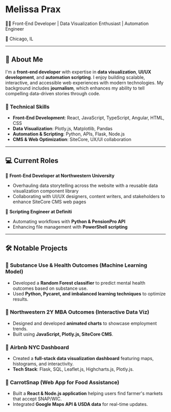 # **Melissa Prax**  
👩‍💻 Front-End Developer | Data Visualization Enthusiast | Automation Engineer  

📍 Chicago, IL 

---

## 🚀 About Me  
I'm a **front-end developer** with expertise in **data visualization**, **UI/UX development**, and **automation scripting**. I enjoy building scalable, interactive, and accessible web experiences with modern technologies. My background includes **journalism**, which enhances my ability to tell compelling data-driven stories through code.  

### **🔧 Technical Skills**  
- **Front-End Development**: React, JavaScript, TypeScript, Angular, HTML, CSS  
- **Data Visualization**: Plotly.js, Matplotlib, Pandas  
- **Automation & Scripting**: Python, APIs, Flask, Node.js  
- **CMS & Web Optimization**: SiteCore, UX/UI collaboration  

---

## 💻 Current Roles  

🏢 **Front-End Developer at Northwestern University**  
- Overhauling data storytelling across the website with a reusable data visualization component library  
- Collaborating with UI/UX designers, content writers, and stakeholders to enhance SiteCore CMS web pages  

🏢 **Scripting Engineer at Definiti**  
- Automating workflows with **Python & PensionPro API**  
- Enhancing file management with **PowerShell scripting**  

---

## 🛠️ Notable Projects  
### 🔹 **Substance Use & Health Outcomes (Machine Learning Model)**  
- Developed a **Random Forest classifier** to predict mental health outcomes based on substance use.  
- Used **Python, Pycaret, and imbalanced learning techniques** to optimize results.  

### 🔹 **Northwestern 2Y MBA Outcomes (Interactive Data Viz)**  
- Designed and developed **animated charts** to showcase employment trends.  
- Built using **JavaScript, Plotly.js, SiteCore CMS**.  

### 🔹 **Airbnb NYC Dashboard**  
- Created a **full-stack data visualization dashboard** featuring maps, histograms, and interactivity.  
- **Tech Stack**: Flask, SQL, Leaflet.js, Highcharts.js, Plotly.js.  

### 🔹 **CarrotSnap (Web App for Food Assistance)**  
- Built a **React & Node.js application** helping users find farmer's markets that accept SNAP/WIC.  
- Integrated **Google Maps API & USDA data** for real-time updates.  

<!--
**melissaprax/melissaprax** is a ✨ _special_ ✨ repository because its `README.md` (this file) appears on your GitHub profile.

Here are some ideas to get you started:

- 🔭 I’m currently working on ...
- 🌱 I’m currently learning ...
- 👯 I’m looking to collaborate on ...
- 🤔 I’m looking for help with ...
- 💬 Ask me about ...
- 📫 How to reach me: ...
- 😄 Pronouns: ...
- ⚡ Fun fact: ...
-->
